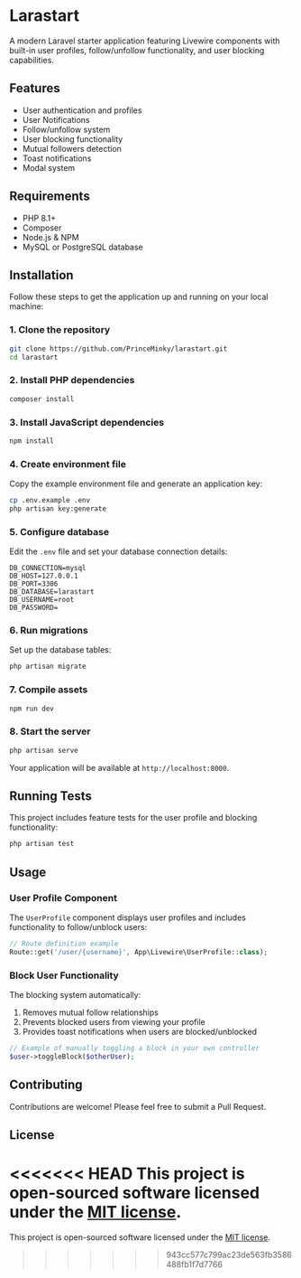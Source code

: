 # Larastart

A modern Laravel starter application featuring Livewire components with built-in user profiles, follow/unfollow functionality, and user blocking capabilities.

## Features

- User authentication and profiles
- User Notifications
- Follow/unfollow system
- User blocking functionality
- Mutual followers detection
- Toast notifications
- Modal system

## Requirements

- PHP 8.1+
- Composer
- Node.js & NPM
- MySQL or PostgreSQL database

## Installation

Follow these steps to get the application up and running on your local machine:

### 1. Clone the repository

```bash
git clone https://github.com/PrinceMinky/larastart.git
cd larastart
```

### 2. Install PHP dependencies

```bash
composer install
```

### 3. Install JavaScript dependencies

```bash
npm install
```

### 4. Create environment file

Copy the example environment file and generate an application key:

```bash
cp .env.example .env
php artisan key:generate
```

### 5. Configure database

Edit the `.env` file and set your database connection details:

```
DB_CONNECTION=mysql
DB_HOST=127.0.0.1
DB_PORT=3306
DB_DATABASE=larastart
DB_USERNAME=root
DB_PASSWORD=
```

### 6. Run migrations

Set up the database tables:

```bash
php artisan migrate
```

### 7. Compile assets

```bash
npm run dev
```

### 8. Start the server

```bash
php artisan serve
```

Your application will be available at `http://localhost:8000`.

## Running Tests

This project includes feature tests for the user profile and blocking functionality:

```bash
php artisan test
```

## Usage

### User Profile Component

The `UserProfile` component displays user profiles and includes functionality to follow/unblock users:

```php
// Route definition example
Route::get('/user/{username}', App\Livewire\UserProfile::class);
```

### Block User Functionality

The blocking system automatically:

1. Removes mutual follow relationships
2. Prevents blocked users from viewing your profile
3. Provides toast notifications when users are blocked/unblocked

```php
// Example of manually toggling a block in your own controller
$user->toggleBlock($otherUser);
```

## Contributing

Contributions are welcome! Please feel free to submit a Pull Request.

## License

<<<<<<< HEAD
This project is open-sourced software licensed under the [MIT license](LICENSE.md).
=======
This project is open-sourced software licensed under the [MIT license](LICENSE.md).
>>>>>>> 943cc577c799ac23de563fb3586488fb1f7d7766
